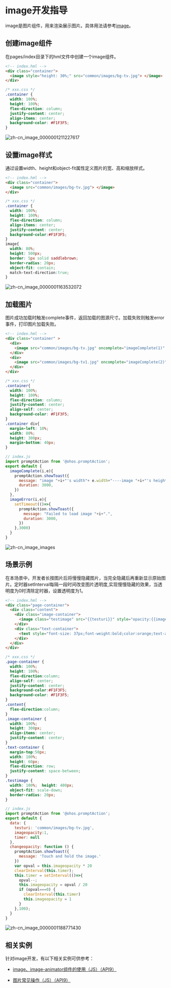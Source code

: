 # image开发指导
<!--Kit: ArkUI-->
<!--Subsystem: ArkUI-->
<!--Owner: @liyujie43-->
<!--Designer: @weixin_52725220-->
<!--Tester: @xiong0104-->

image是图片组件，用来渲染展示图片。具体用法请参考[image](../reference/apis-arkui/arkui-js/js-components-basic-image.md)。


## 创建image组件

在pages/index目录下的hml文件中创建一个image组件。
```html
<!-- index.hml -->
<div class="container">
  <image style="height: 30%;" src="common/images/bg-tv.jpg"> </image>
</div>
```

```css
/* xxx.css */
.container {
  width: 100%;
  height: 100%; 
  flex-direction: column;
  justify-content: center;
  align-items: center;
  background-color: #F1F3F5;
}
```

![zh-cn_image_0000001211227617](figures/zh-cn_image_0000001211227617.png)


## 设置image样式

通过设置width、height和object-fit属性定义图片的宽、高和缩放样式。


```html
<!-- index.hml -->
<div class="container">
  <image src="common/images/bg-tv.jpg"> </image>
</div>
```


```css
/* xxx.css */
.container {
  width: 100%;
  height: 100%;
  flex-direction: column;
  align-items: center;
  justify-content: center;
  background-color:#F1F3F5;
}
image{
  width: 80%;  
  height: 500px;
  border: 5px solid saddlebrown;
  border-radius: 20px;
  object-fit: contain;
  match-text-direction:true;
}
```


![zh-cn_image_0000001163532072](figures/zh-cn_image_0000001163532072.png)


## 加载图片

图片成功加载时触发complete事件，返回加载的图源尺寸。加载失败则触发error事件，打印图片加载失败。

```html
<!-- index.hml -->
<div class="container" >
  <div>
    <image src="common/images/bg-tv.jpg" oncomplete="imageComplete(1)" onerror="imageError(1)"> </image>
  </div>
  <div>
    <image src="common/images/bg-tv1.jpg" oncomplete="imageComplete(2)" onerror="imageError(2)"> </image>
  </div>
</div>
```

```css
/* xxx.css */
.container{
  width: 100%;
  height: 100%;
  flex-direction: column;
  justify-content: center;
  align-self: center;
  background-color: #F1F3F5;
}
.container div{
  margin-left: 10%;
  width: 80%;
  height: 300px;
  margin-bottom: 40px;
}
```

```js
// index.js
import promptAction from '@ohos.promptAction';
export default {
  imageComplete(i,e){
    promptAction.showToast({
      message: "image "+i+"'s width"+ e.width+"----image "+i+"'s height"+e.height,
      duration: 3000,
    })
  },
  imageError(i,e){
    setTimeout(()=>{
      promptAction.showToast({
        message: "Failed to load image "+i+".",
        duration: 3000,
      })
    },3000)
  }
}
```

![zh-cn_image_images](figures/zh-cn_image_images.gif)



## 场景示例

在本场景中，开发者长按图片后将慢慢隐藏图片，当完全隐藏后再重新显示原始图片。定时器setInterval每隔一段时间改变图片透明度,实现慢慢隐藏的效果，当透明度为0时清除定时器，设置透明度为1。
```html
<!-- index.hml -->
<div class="page-container">
  <div class="content">
    <div class="image-container">
      <image class="testimage" src="{{testuri}}" style="opacity:{{imageopacity}};" onlongpress="changeopacity"> </image>
    </div>
    <div class="text-container">
      <text style="font-size: 37px;font-weight:bold;color:orange;text-align: center;width: 100%;">Touch and hold the image</text>
    </div>
  </div>
</div>
```

```css
/* xxx.css */
.page-container {
  width: 100%;
  height: 100%;
  flex-direction:column;
  align-self: center;
  justify-content: center;
  background-color:#F1F3F5;
  background-color: #F1F3F5;
}
.content{
  flex-direction:column;
}
.image-container {
  width: 100%;
  height: 300px;
  align-items: center;
  justify-content: center;
}
.text-container {
  margin-top:50px;
  width: 100%;
  height: 60px;
  flex-direction: row;
  justify-content: space-between;
}
.testimage {
  width: 100%;  height: 400px;   
  object-fit: scale-down;  
  border-radius: 20px;
}
```

```js
// index.js
import promptAction from '@ohos.promptAction';
export default {
  data: {
    testuri: 'common/images/bg-tv.jpg',
    imageopacity:1,
    timer: null
  },
  changeopacity: function () {
    promptAction.showToast({
      message: 'Touch and hold the image.'
    })
    var opval = this.imageopacity * 20
    clearInterval(this.timer);
    this.timer = setInterval(()=>{
      opval--;
      this.imageopacity = opval / 20
      if (opval===0) {
        clearInterval(this.timer)
        this.imageopacity = 1
      }
    },100);
  }
}
```

![zh-cn_image_0000001188771430](figures/zh-cn_image_0000001188771430.gif)

## 相关实例

针对image开发，有以下相关实例可供参考：

- [image、image-animator组件的使用（JS）（API9）](https://gitee.com/openharmony/codelabs/tree/master/JSUI/ClickableJs)

- [图片常见操作（JS）（API9）](https://gitee.com/openharmony/codelabs/tree/master/Media/ImageOperation)